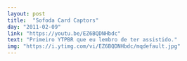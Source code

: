 ```yaml
---
layout: post
title:  "Sofoda Card Captors"
day: "2011-02-09" 
link: "https://youtu.be/EZ6BQDNHbdc"
text: "Primeiro YTPBR que eu lembro de ter assistido."
img: "https://i.ytimg.com/vi/EZ6BQDNHbdc/mqdefault.jpg"
---
```


